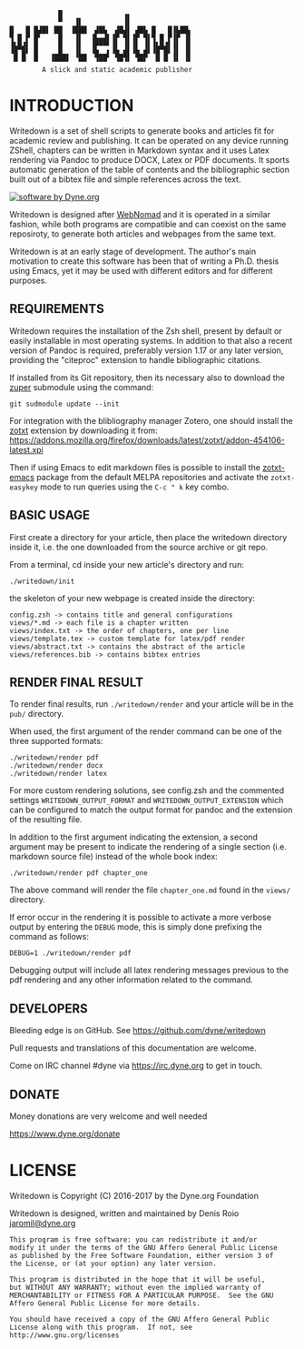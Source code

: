                 █               ▗▖
                ▀   ▐▌          ▐▌
    █   █ █▟█▌ ██  ▐███  ▟█▙  ▟█▟▌ ▟█▙ █   █▐▙██▖
    ▜ █ ▛ █▘    █   ▐▌  ▐▙▄▟▌▐▛ ▜▌▐▛ ▜▌▜ █ ▛▐▛ ▐▌
    ▐▙█▟▌ █     █   ▐▌  ▐▛▀▀▘▐▌ ▐▌▐▌ ▐▌▐▙█▟▌▐▌ ▐▌
    ▝█ █▘ █   ▗▄█▄▖ ▐▙▄ ▝█▄▄▌▝█▄█▌▝█▄█▘▝█ █▘▐▌ ▐▌
     ▀ ▀  ▀   ▝▀▀▀▘  ▀▀  ▝▀▀  ▝▀▝▘ ▝▀▘  ▀ ▀ ▝▘ ▝▘
            A slick and static academic publisher

# INTRODUCTION

Writedown is a set of shell scripts to generate books and articles fit
for academic review and publishing. It can be operated on any device
running ZShell, chapters can be written in Markdown syntax and it uses
Latex rendering via Pandoc to produce DOCX, Latex or PDF documents.
It sports automatic generation of the table of contents and the
bibliographic section built out of a bibtex file and simple references
across the text.

[![software by Dyne.org](https://www.dyne.org/wp-content/uploads/2015/12/software_by_dyne.png)](http://www.dyne.org)

Writedown is designed
after [WebNomad](http://www.dyne.org/software/webnomad) and it is
operated in a similar fashion, while both programs are compatible and
can coexist on the same reposiroty, to generate both articles and
webpages from the same text.

Writedown is at an early stage of development. The author's main
motivation to create this software has been that of writing a
Ph.D. thesis using Emacs, yet it may be used with different editors
and for different purposes.

## REQUIREMENTS

Writedown requires the installation of the Zsh shell, present by
default or easily installable in most operating systems. In addition
to that also a recent version of Pandoc is required, preferably
version 1.17 or any later version, providing the "citeproc" extension
to handle bibliographic citations.

If installed from its Git repository, then its necessary also to
download the [zuper](https://github.com/dyne/zuper) submodule using
the command:

    git sudmodule update --init

For integration with the blibliography manager Zotero, one should
install the [zotxt](https://gitlab.com/egh/zotxt) extension by downloading it from:
https://addons.mozilla.org/firefox/downloads/latest/zotxt/addon-454106-latest.xpi

Then if using Emacs to edit markdown files is possible to install
the [zotxt-emacs](https://github.com/egh/zotxt-emacs) package from the
default MELPA repositories and activate the `zotxt-easykey` mode to run queries
using the `C-c " k` key combo.


## BASIC USAGE

First create a directory for your article, then place the writedown
directory inside it, i.e. the one downloaded from the source archive
or git repo.

From a terminal, cd inside your new article's directory and run:

    ./writedown/init 

the skeleton of your new webpage is created inside the directory:

    config.zsh -> contains title and general configurations
    views/*.md -> each file is a chapter written
	views/index.txt -> the order of chapters, one per line
	views/template.tex -> custom template for latex/pdf render
    views/abstract.txt -> contains the abstract of the article
	views/references.bib -> contains bibtex entries


## RENDER FINAL RESULT

To render final results, run `./writedown/render` and your article
will be in the `pub/` directory.

When used, the first argument of the render command can be one of the
three supported formats:

	./writedown/render pdf
	./writedown/render docx
	./writedown/render latex

For more custom rendering solutions, see config.zsh and the commented
settings `WRITEDOWN_OUTPUT_FORMAT` and `WRITEDOWN_OUTPUT_EXTENSION`
which can be configured to match the output format for pandoc and the
extension of the resulting file.

In addition to the first argument indicating the extension, a second
argument may be present to indicate the rendering of a single section
(i.e. markdown source file) instead of the whole book index:

	./writedown/render pdf chapter_one

The above command will render the file `chapter_one.md` found in the
`views/` directory.

If error occur in the rendering it is possible to activate a more
verbose output by entering the `DEBUG` mode, this is simply done
prefixing the command as follows:

    DEBUG=1 ./writedown/render pdf

Debugging output will include all latex rendering messages previous to
the pdf rendering and any other information related to the command.

## DEVELOPERS

Bleeding edge is on GitHub. See https://github.com/dyne/writedown

Pull requests and translations of this documentation are welcome.

Come on IRC channel #dyne via https://irc.dyne.org to get in touch.


## DONATE

Money donations are very welcome and well needed

https://www.dyne.org/donate


# LICENSE

Writedown is Copyright (C) 2016-2017 by the Dyne.org Foundation

Writedown is designed, written and maintained by Denis Roio <jaromil@dyne.org>

    This program is free software: you can redistribute it and/or
    modify it under the terms of the GNU Affero General Public License
    as published by the Free Software Foundation, either version 3 of
    the License, or (at your option) any later version.

    This program is distributed in the hope that it will be useful,
    but WITHOUT ANY WARRANTY; without even the implied warranty of
    MERCHANTABILITY or FITNESS FOR A PARTICULAR PURPOSE.  See the GNU
    Affero General Public License for more details.

    You should have received a copy of the GNU Affero General Public
    License along with this program.  If not, see
    http://www.gnu.org/licenses
